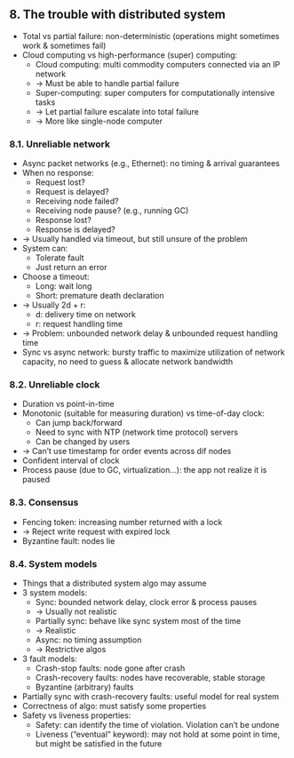 ## 8. The trouble with distributed system
- Total vs partial failure: non-deterministic (operations might sometimes work & sometimes fail)
- Cloud computing vs high-performance (super) computing:
  - Cloud computing: multi commodity computers connected via an IP network 
  - -> Must be able to handle partial failure
  - Super-computing: super computers for computationally intensive tasks 
  - -> Let partial failure escalate into total failure 
  - -> More like single-node computer
### 8.1. Unreliable network
- Async packet networks (e.g., Ethernet): no timing & arrival guarantees
- When no response:
  - Request lost?
  - Request is delayed?
  - Receiving node failed?
  - Receiving node pause? (e.g., running GC)
  - Response lost?
  - Response is delayed? 
- -> Usually handled via timeout, but still unsure of the problem
- System can:
  - Tolerate fault
  - Just return an error
- Choose a timeout:
  - Long: wait long
  - Short: premature death declaration 
- -> Usually 2d + r:
  - d: delivery time on network
  - r: request handling time 
- -> Problem: unbounded network delay & unbounded request handling time
- Sync vs async network: bursty traffic to maximize utilization of network capacity, no need to guess & allocate network bandwidth
### 8.2. Unreliable clock
- Duration vs point-in-time
- Monotonic (suitable for measuring duration) vs time-of-day clock:
  - Can jump back/forward
  - Need to sync with NTP (network time protocol) servers
  - Can be changed by users 
- -> Can’t use timestamp for order events across dif nodes
- Confident interval of clock
- Process pause (due to GC, virtualization…): the app not realize it is paused
### 8.3. Consensus
- Fencing token: increasing number returned with a lock 
- -> Reject write request with expired lock
- Byzantine fault: nodes lie
### 8.4. System models
- Things that a distributed system algo may assume
- 3 system models:
  - Sync: bounded network delay, clock error & process pauses 
  - -> Usually not realistic
  - Partially sync: behave like sync system most of the time 
  - -> Realistic
  - Async: no timing assumption 
  - -> Restrictive algos
- 3 fault models:
  - Crash-stop faults: node gone after crash
  - Crash-recovery faults: nodes have recoverable, stable storage
  - Byzantine (arbitrary) faults
- Partially sync with crash-recovery faults: useful model for real system
- Correctness of algo: must satisfy some properties
- Safety vs liveness properties:
  - Safety: can identify the time of violation. Violation can’t be undone
  - Liveness (“eventual” keyword): may not hold at some point in time, but might be satisfied in the future
